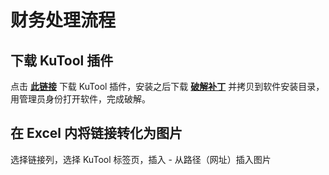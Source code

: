 # 财务处理流程

## 下载 KuTool 插件

点击 [**此链接**](https://cos.ap-guangzhou.myqcloud.com/wiki-media-1253965369/doc/KutoolsforExcelSetup.exe) 下载 KuTool 插件，安装之后下载 [**破解补丁**](https://cos.ap-guangzhou.myqcloud.com/wiki-media-1253965369/doc/KutoolsforExcel21.00%20%E4%B8%80%E9%94%AE%E7%A0%B4%E8%A7%A3%E8%A1%A5%E4%B8%81.7z) 并拷贝到软件安装目录，用管理员身份打开软件，完成破解。

## 在 Excel 内将链接转化为图片

选择链接列，选择 KuTool 标签页，插入 - 从路径（网址）插入图片
